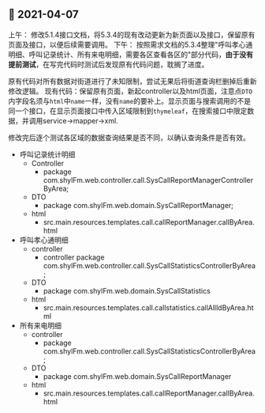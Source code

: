 ## &#127800; 2021-04-07

上午：
修改5.1.4接口文档，将5.3.4的现有改动更新为新页面以及接口，保留原有页面及接口，以便后续需要调用。
下午：
按照需求文档的5.3.4整理"呼叫孝心通明细、呼叫记录统计、所有来电明细，需要各区查看各区的"部分代码，**由于没有提前测试**，在写完代码时测试后发现原有代码问题，耽搁了进度。

原有代码对所有数据对街道进行了未知限制，尝试无果后将街道查询栏删掉后重新修改逻辑。
现有代码：保留原有页面，新起controller以及html页面，注意点`DTO`内字段名须与`html`中`name`一样，没有`name`的要补上。显示页面与搜索调用的不是同一个接口，在显示页面接口中传入区域限制到`thymeleaf`，在搜索接口中限定数据，并调用service->mapper->xml.

修改完后逐个测试各区域的数据查询结果是否不同，以确认查询条件是否有效。

- 呼叫记录统计明细
	- Controller 
		- package com.shylFm.web.controller.call.SysCallReportManagerControllerByArea;
	- DTO
		- package com.shylFm.web.domain.SysCallReportManager;
	- html 
		-  src.main.resources.templates.call.callReportManager.callByArea.html
- 呼叫孝心通明细
	- controller 
		- controller package com.shylFm.web.controller.call.SysCallStatisticsControllerByArea;
	- DTO 
		- package com.shylFm.web.domain.SysCallStatistics
	- html
		- src.main.resources.templates.call.callstatistics.callAllldByArea.html
- 所有来电明细
	- controller 
		- package com.shylFm.web.controller.call.SysCallStatisticsControllerByArea;
	- DTO 
		- package com.shylFm.web.domain.SysCallReportManager
	- html 
		- src.main.resources.templates.call.callReportManager.callByArea.html
